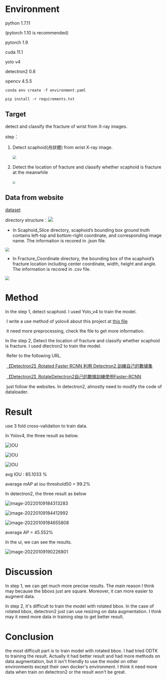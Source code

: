 # Environment

python 1.7.11

(pytorch 1.10 is recommended)

pytorch 1.9 

cuda 11.1

yolo v4

detectron2 0.6

opencv 4.5.5

```
conda env create -f environment.yaml
```

```
pip install -r requirements.txt
```

## Target

detect and classify the fracture of wrist from X-ray images.

step：

1. Detect scaphoid(舟狀體) from wrist X-ray image.

   ​		<img src="https://i.imgur.com/HBEnZGI.png" style="zoom: 67%;" />

2. Detect the location of fracture and classify whether scaphoid is fracture at the meanwhile

   ​			<img src="https://i.imgur.com/RrWhENe.png" style="zoom:50%;" />

   

## Data from website
[dataset](https://drive.google.com/drive/folders/1xk3t4g2h0FPwVmBCkDShpeMF7pay-mp5?usp=sharing)

directory structure：![](https://i.imgur.com/P6KhV3c.png)

* In Scaphoid_Slice directory, scaphoid’s bounding box ground truth contains left-top and bottom-right coordinate, and corresponding image name. The information is recored in .json file.

<img src="https://i.imgur.com/2p9NI1b.png" style="zoom: 80%;" />

* In Fracture_Coordinate directory, the bounding box of the scaphoid’s fracture location including center coordinate, width, height and angle. The information is recored in .csv file.

<img src="https://i.imgur.com/NRsmkpi.png" style="zoom:80%;" />



# Method

In the step 1, detect scaphoid.  I used Yolo_v4 to train the model.

​	I write a use method of yolov4 about this project at [this file](./yolov4.md)

​	it need more preprocessing, check the file to get more information.

In the step 2,  Detect the location of fracture and classify whether scaphoid is fracture. I used dtectron2 to train the model.

​	Refer to the following URL.

​		[【Detectron2】Rotated Faster RCNN 利用 Detectron2 訓練自己的數據集](https://dinghye.gitee.io/2020/11/10/detectron2guidance2/?fbclid=IwAR12PHedZaf_xGwWIJ0IeuYHrnY67_oqTB6CiOhXYwfWjIl4oqQZNGqHz98)

​		[【Detectron2】RotateDetectron2自己的數據訓練使用Faster-RCNN](https://dinghye.gitee.io/2020/10/30/detectron2guidance/?fbclid=IwAR290_rMGEmVByUprmacFT7xxF14U_H298noBpDCEp3DYxmxy-kbbuNFdcw)

​	just follow the websites. In detectron2, almostly need to modify the code of dataloader.



# Result

use 3 fold cross-validation to train data.

In Yolov4, the three result as below.

![IOU](https://github.com/XBlackGlasses/nckue_image_process/blob/main/HW2/img/IOU1.png)

![IOU](https://github.com/XBlackGlasses/nckue_image_process/blob/main/HW2//img/IOU2.png)

![IOU](https://github.com/XBlackGlasses/nckue_image_process/blob/main/HW2/img/IOU3.png)

avg IOU :  85.1033 %

average mAP at iou threshold50 = 99.2%



In detectron2, the three result as below

![image-20220109184313283](https://github.com/XBlackGlasses/nckue_image_process/blob/main/HW2/img/1.png)

![image-20220109184412992](https://github.com/XBlackGlasses/nckue_image_process/blob/main/HW2/img/2.png)

![image-20220109184655808](https://github.com/XBlackGlasses/nckue_image_process/blob/main/HW2/img/3.png)

average AP = 45.552%



In the ui, we can see the results.

![image-20220109190226801](https://github.com/XBlackGlasses/nckue_image_process/blob/main/HW2/img/ui.png)

# Discussion

In step 1, we can get much more precise results. The main reason I think may because the bboxs just are square. Moreover, it can  more easier to augment data. 

In step 2, it's difficult to train the model with rotated bbox. In the case of rotated bbox, detectron2 just can use resizing on data augmentation. I think may it need more data in training step to get better result.

# Conclusion

the most difficult part is to train model with rotated bbox. I had tried ODTK to training the result. Actually it had better result and had more methods on data augmentation, but it isn't friendly to use the model on other environments except their own docker's environment.  I think it need more data when train on detectron2 or the result won't be great.
